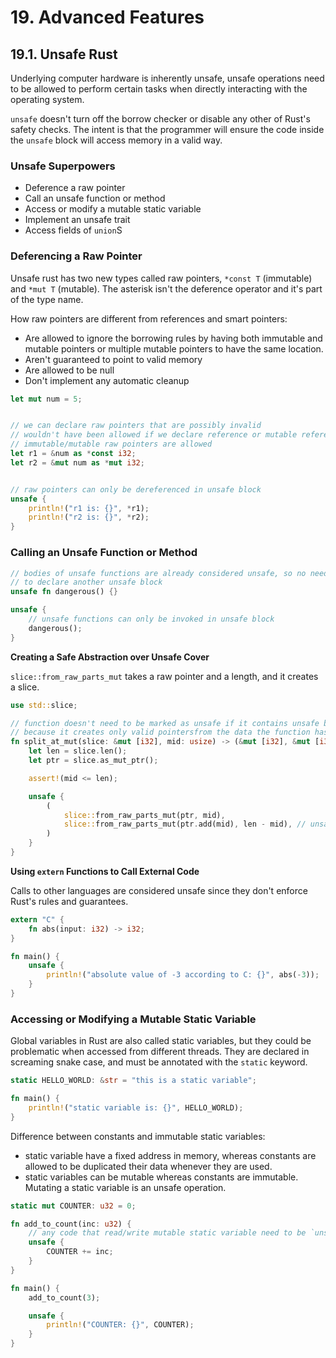 # 19. Advanced Features

## 19.1. Unsafe Rust

Underlying computer hardware is inherently unsafe, unsafe operations need to be allowed to perform certain tasks when directly interacting with the operating system.

`unsafe` doesn't turn off the borrow checker or disable any other of Rust's safety checks. The intent is that the programmer will ensure the code inside the `unsafe` block will access memory in a valid way.

### Unsafe Superpowers

- Deference a raw pointer
- Call an unsafe function or method
- Access or modify a mutable static variable
- Implement an unsafe trait
- Access fields of `union`S

### Deferencing a Raw Pointer

Unsafe rust has two new types called raw pointers, `*const T` (immutable) and `*mut T` (mutable). The asterisk isn't the deference operator and it's part of the type name.

How raw pointers are different from references and smart pointers:
- Are allowed to ignore the borrowing rules by having both immutable and mutable pointers or multiple mutable pointers to have the same location.
- Aren't guaranteed to point to valid memory
- Are allowed to be null
- Don't implement any automatic cleanup

```rust
let mut num = 5;


// we can declare raw pointers that are possibly invalid
// wouldn't have been allowed if we declare reference or mutable reference
// immutable/mutable raw pointers are allowed
let r1 = &num as *const i32;
let r2 = &mut num as *mut i32;


// raw pointers can only be dereferenced in unsafe block
unsafe {
    println!("r1 is: {}", *r1);
    println!("r2 is: {}", *r2);
}
```

### Calling an Unsafe Function or Method

```rust
// bodies of unsafe functions are already considered unsafe, so no need
// to declare another unsafe block
unsafe fn dangerous() {}

unsafe {
    // unsafe functions can only be invoked in unsafe block
    dangerous();
}
```

**Creating a Safe Abstraction over Unsafe Cover**

`slice::from_raw_parts_mut`  takes a raw pointer and a length, and it creates a slice.

```rust
use std::slice;

// function doesn't need to be marked as unsafe if it contains unsafe block
// because it creates only valid pointersfrom the data the function has access to
fn split_at_mut(slice: &mut [i32], mid: usize) -> (&mut [i32], &mut [i32]) {
    let len = slice.len();
    let ptr = slice.as_mut_ptr();

    assert!(mid <= len);

    unsafe {
        (
            slice::from_raw_parts_mut(ptr, mid),
            slice::from_raw_parts_mut(ptr.add(mid), len - mid), // unsafe because it must trust the offset is valid
        )
    }
}
```

**Using `extern` Functions to Call External Code**

Calls to other languages are considered unsafe since they don't enforce Rust's rules and guarantees.

```rust
extern "C" {
    fn abs(input: i32) -> i32;
}

fn main() {
    unsafe {
        println!("absolute value of -3 according to C: {}", abs(-3));
    }
}
```

### Accessing or Modifying a Mutable Static Variable

Global variables in Rust are also called static variables, but they could be problematic when accessed from different threads. They are declared in screaming snake case, and must be annotated with the `static` keyword.

```rust
static HELLO_WORLD: &str = "this is a static variable";

fn main() {
    println!("static variable is: {}", HELLO_WORLD);
}
```

Difference between constants and immutable static variables:
- static variable have a fixed address in memory, whereas constants are allowed to be duplicated their data whenever they are used.
- static variables can be mutable whereas constants are immutable. Mutating a static variable is an unsafe operation.

```rust
static mut COUNTER: u32 = 0;

fn add_to_count(inc: u32) {
    // any code that read/write mutable static variable need to be `unsafe` block
    unsafe {
        COUNTER += inc;
    }
}

fn main() {
    add_to_count(3);

    unsafe {
        println!("COUNTER: {}", COUNTER);
    }
}
```